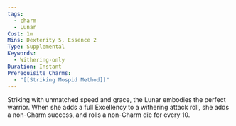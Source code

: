 ```yaml
---
tags:
  - charm
  - Lunar
Cost: 1m
Mins: Dexterity 5, Essence 2
Type: Supplemental
Keywords:
  - Withering-only
Duration: Instant
Prerequisite Charms:
  - "[[Striking Mospid Method]]"
---
```

Striking with unmatched speed and grace, the Lunar embodies the perfect warrior. When she adds a full Excellency to a withering attack roll, she adds a non-Charm success, and rolls a non-Charm die for every 10.
